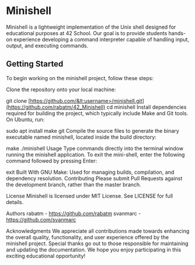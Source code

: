 # Minishell
Minishell is a lightweight implementation of the Unix shell designed for educational purposes at 42 School. Our goal is to provide students hands-on experience developing a command interpreter capable of handling input, output, and executing commands.

## Getting Started
To begin working on the minishell project, follow these steps:

Clone the repository onto your local machine:

git clone [https://github.com/&lt;username>/minishell.git](https://github.com/rabatm/42_Minishell)
cd minishell
Install dependencies required for building the project, which typically include Make and Git tools. On Ubuntu, run:

sudo apt install make git
Compile the source files to generate the binary executable named minishell, located inside the build directory:

make
./minishell
Usage
Type commands directly into the terminal window running the minishell application. To exit the mini-shell, enter the following command followed by pressing Enter:

exit
Built With
GNU Make: Used for managing builds, compilation, and dependency resolution.
Contributing
Please submit Pull Requests against the development branch, rather than the master branch.

License
Minishell is licensed under MIT License. See LICENSE for full details.

Authors
rabatm - https://github.com/rabatm
svanmarc - https://github.com/svanmarc

Acknowledgments
We appreciate all contributions made towards enhancing the overall quality, functionality, and user experience offered by the minishell project. Special thanks go out to those responsible for maintaining and updating the documentation. We hope you enjoy participating in this exciting educational opportunity!

